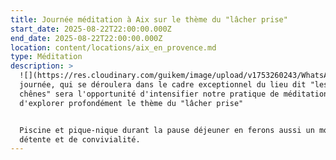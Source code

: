 ```yaml
---
title: Journée méditation à Aix sur le thème du "lâcher prise"
start_date: 2025-08-22T22:00:00.000Z
end_date: 2025-08-22T22:00:00.000Z
location: content/locations/aix_en_provence.md
type: Méditation
description: >
  ![](https://res.cloudinary.com/guikem/image/upload/v1753260243/WhatsApp_Image_2025-07-19_%C3%A0_14.30.12_b03e64d9_rft5db.jpg)Cette
  journée, qui se déroulera dans le cadre exceptionnel du lieu dit "les trois
  chênes" sera l'opportunité d'intensifier notre pratique de méditation et
  d'explorer profondément le thème du "lâcher prise"


  Piscine et pique-nique durant la pause déjeuner en ferons aussi un moment de
  détente et de convivialité.
---
```


